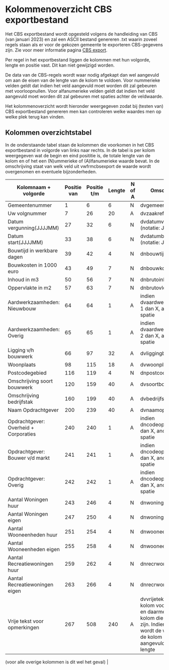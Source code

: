 # Kolommenoverzicht CBS exportbestand

Het CBS exportbestand wordt opgesteld volgens de handleiding van CBS (van januari 2023) en zal een ASCII bestand genereren .txt waarin zoveel regels staan als er voor de gekozen gemeente te exporteren CBS-gegevens zijn. Zie voor meer informatie pagina [CBS export](/probleemoplossing/programmablokken/cbs_export/README.md).

Per regel in het exportbestand liggen de kolommen met hun volgorde, lengte en positie vast. Dit kan niet gewijzigd worden.

De data van de CBS-regels wordt waar nodig afgekapt dan wel aangevuld om aan de eisen van de lengte van de kolom te voldoen. Voor nummerieke velden geldt dat indien het veld aangevuld moet worden dit zal gebeuren met voorloopnullen. Voor alfanumerieke velden geldt dat indien het veld aangevuld moet worden dit zal gebeuren met spaties achter de veldwaarde.

Het kolommenoverzicht wordt hieronder weergegeven zodat bij (testen van) CBS exportbestand genereren men kan controleren welke waardes men op welke plek terug kan vinden.

## Kolommen overzichtstabel

In de onderstaande tabel staan de kolommen die voorkomen in het CBS exportbestand in volgorde van links naar rechts. In de tabel is per kolom weergegeven wat de begin en eind posititie is, de totale lengte van de kolom en of het een (N)ummerieke of (A)lfanumerieke waarde bevat. In de omschrijving staat van welk veld uit vwfrmcbsexport de waarde wordt overgenomen en eventuele bijzonderheden.

| Kolomnaam + volgorde                  | Positie van | Positie t/m | Lengte | N of A | Omschrijving                                                                                                                                                         |
| ------------------------------------- | ----------- | ----------- | ------ | ------ | -------------------------------------------------------------------------------------------------------------------------------------------------------------------- |
| Gemeentenummer                        | 1           | 6           | 6      | N      | dvgemeentevolgnr                                                                                                                                                     |
| Uw volgnummer                         | 7           | 26          | 20     | A      | dvzaakreferentiecode                                                                                                                                                 |
| Datum vergunning(JJJJMM)              | 27          | 32          | 6      | N      | dvdatumvergunning (notatie: JJJJMM)                                                                                                                                  |
| Datum start(JJJJMM)                   | 33          | 38          | 6      | N      | dvdatumbegin (notatie: JJJJMM)                                                                                                                                       |
| Bouwtijd in werkbare dagen            | 39          | 42          | 4      | N      | dnbouwtijd                                                                                                                                                           |
| Bouwkosten in 1000 euro               | 43          | 49          | 7      | N      | dnbouwkosten                                                                                                                                                         |
| Inhoud in m3                          | 50          | 56          | 7      | N      | dnbrutoinhoud                                                                                                                                                        |
| Oppervlakte in m2                     | 57          | 63          | 7      | N      | dnbrutovloeropp                                                                                                                                                      |
| Aardwerkzaamheden: Nieuwbouw          | 64          | 64          | 1      | A      | indien dvaardwerkzaamh is 1 dan X, anders een spatie                                                                                                                 |
| Aardwerkzaamheden: Overig             | 65          | 65          | 1      | A      | indien dvaardwerkzaamh is 2 dan X, anders een spatie                                                                                                                 |
| Ligging v/h bouwwerk                  | 66          | 97          | 32     | A      | dvliggingbouwwerk                                                                                                                                                    |
| Woonplaats                            | 98          | 115         | 18     | A      | dvwoonplaats                                                                                                                                                         |
| Postcodegebied                        | 116         | 119         | 4      | N      | dnpostcodegebied                                                                                                                                                     |
| Omschrijving soort bouwwerk           | 120         | 159         | 40     | A      | dvsoortbouwwerkoms                                                                                                                                                   |
| Omschrijving bedrijfstak              | 160         | 199         | 40     | A      | dvbedrijfstakoms                                                                                                                                                     |
| Naam Opdrachtgever                    | 200         | 239         | 40     | A      | dvnaamopdrgever                                                                                                                                                      |
| Opdrachtgever: Overheid + Corporaties | 240         | 240         | 1      | A      | indien dncodeopdrgever is 1 dan X, anders een spatie                                                                                                                 |
| Opdrachtgever: Bouwer v/d markt       | 241         | 241         | 1      | A      | indien dncodeopdrgever is 2 dan X, anders een spatie                                                                                                                 |
| Opdrachtgever: Overig                 | 242         | 242         | 1      | A      | indien dncodeopdrgever is 3 dan X, anders een spatie                                                                                                                 |
| Aantal Woningen huur                  | 243         | 246         | 4      | N      | dnwoningenhuur                                                                                                                                                       |
| Aantal Woningen eigen                 | 247         | 250         | 4      | N      | dnwoningeneigen                                                                                                                                                      |
| Aantal Wooneenheden huur              | 251         | 254         | 4      | N      | dnwooneenhhuur                                                                                                                                                       |
| Aantal Wooneenheden eigen             | 255         | 258         | 4      | N      | dnwooneenheigen                                                                                                                                                      |
| Aantal Recreatiewoningen huur         | 259         | 262         | 4      | N      | dnrecrwoningenhuur                                                                                                                                                   |
| Aantal Recreatiewoningen eigen        | 263         | 266         | 4      | N      | dnrecrwoningeneigen                                                                                                                                                  |
| Vrije tekst voor opmerkingen          | 267         | 508         | 240    | A      | dvvrijetekst: optionele kolom voor het CBS en daarmee de enige kolom die leeg mag zijn. Indien gevuld dan wordt de waarde van de kolom niet aangevuld tot max lengte |

(voor alle overige kolommen is dit wel het geval) |
